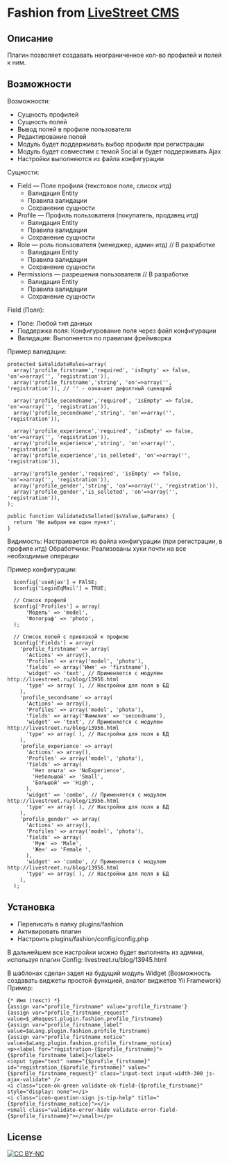 Fashion from [LiveStreet CMS](http://livestreetcms.com/ "LiveStreet CMS")
=======================================================================

Описание
--------

Плагин позволяет создавать неограниченное кол-во профилей и полей к ним.

Возможности
-----------

Возможности:
* Сущность профилей
* Сущность полей
* Вывод полей в профиле пользователя
* Редактирование полей
* Модуль будет поддерживать выбор профиля при регистрации
* Модуль будет совместим с темой Social и будет поддерживать Ajax
* Настройки выполняются из файла конфигурации

Сущности:
* Field — Поле профиля (текстовое поле, список итд)
  * Валидация Entity
  * Правила валидации
  * Сохранение сущности
* Profile — Профиль пользователя (покупатель, продавец итд)
  * Валидация Entity
  * Правила валидации
  * Сохранение сущности
* Role — роль пользователя (менеджер, админ итд) // В разработке
  * Валидация Entity
  * Правила валидации
  * Сохранение сущности
* Permissions — разрешения пользователя // В разработке
  * Валидация Entity
  * Правила валидации
  * Сохранение сущности

Field (Поля):
* Поле: Любой тип данных
* Поддержка поля: Конфигурование поля через файл конфигурации
* Валидация: Выполняется по правилам фреймворка

Пример валидации:

    protected $aValidateRules=array(
      array('profile_firstname','required', 'isEmpty' => false, 'on'=>array('', 'registration')),
      array('profile_firstname','string', 'on'=>array('', 'registration')), // '' - означает дефолтный сценарий

      array('profile_secondname','required', 'isEmpty' => false, 'on'=>array('', 'registration')),
      array('profile_secondname','string', 'on'=>array('', 'registration')),

      array('profile_experience','required', 'isEmpty' => false, 'on'=>array('', 'registration')),
      array('profile_experience','string', 'on'=>array('', 'registration')),
      array('profile_experience','is_selleted', 'on'=>array('', 'registration')),

      array('profile_gender','required', 'isEmpty' => false, 'on'=>array('', 'registration')),
      array('profile_gender','string', 'on'=>array('', 'registration')),
      array('profile_gender','is_selleted', 'on'=>array('', 'registration')),
    );

    public function ValidateIsSelleted($sValue,$aParams) {
      return 'Не выбран ни один пункт';
    }


Видимость: Настраивается из файла конфигурации (при регистрации, в профиле итд)
Обработчики: Реализованы хуки почти на все необходимые операции

Пример конфигурации:

      $config['useAjax'] = FAlSE;
      $config['LoginEqMail'] = TRUE;

      // Список профелй
      $config['Profiles'] = array(
          'Модель' => 'model',
          'Фотограф' => 'photo',
      );

      // Список полей с привязкой к профилю
      $config['Fields'] = array(
        'profile_firstname' => array(
          'Actions' => array(),
          'Profiles' => array('model', 'photo'),
          'fields' => array('Имя' => 'firstname'),
          'widget' => 'text', // Применяется с модулем http://livestreet.ru/blog/13956.html
          'type' => array( ), // Настройки для поля в БД
        ),
        'profile_secondname' => array(
          'Actions' => array(),
          'Profiles' => array('model', 'photo'),
          'fields' => array('Фамилия' => 'secondname'),
          'widget' => 'text', // Применяется с модулем http://livestreet.ru/blog/13956.html
          'type' => array( ), // Настройки для поля в БД
        ),
        'profile_experience' => array(
          'Actions' => array(),
          'Profiles' => array('model', 'photo'),
          'fields' => array(
            'Нет опыта' => 'NoExperience',
            'Небольшой' => 'Small',
            'Большой' => 'High',
          ),
          'widget' => 'combo', // Применяется с модулем http://livestreet.ru/blog/13956.html
          'type' => array( ), // Настройки для поля в БД
        ),
        'profile_gender' => array(
          'Actions' => array(),
          'Profiles' => array('model', 'photo'),
          'fields' => array(
            'Муж' => 'Male',
            'Жен' => 'Female ',
          ),
          'widget' => 'combo', // Применяется с модулем http://livestreet.ru/blog/13956.html
          'type' => array( ), // Настройки для поля в БД
        ),
      );

Установка
---------

* Переписать в папку plugins/fashion
* Активировать плагин
* Настроить plugins/fashion/config/config.php


В дальнейшем все настройки можно будет выполнять из адмики, используя плагин Config: livestreet.ru/blog/13945.html

В шаблонах сделан задел на будущий модуль Widget (Возможность создавать виджеты простой функцией, аналог виджетов Yii Framework)
Пример:

    {* Имя (текст) *}
    {assign var="profile_firstname" value='profile_firstname'}
    {assign var="profile_firstname_request" value=$_aRequest.plugin.fashion.profile_firstname}
    {assign var="profile_firstname_label" value=$aLang.plugin.fashion.profile_firstname}
    {assign var="profile_firstname_notice" value=$aLang.plugin.fashion.profile_firstname_notice}
    <p><label for="registration-{$profile_firstname}">{$profile_firstname_label}</label>
    <input type="text" name="{$profile_firstname}" id="registration_{$profile_firstname}" value="{$profile_firstname_request}" class="input-text input-width-300 js-ajax-validate" />
    <i class="icon-ok-green validate-ok-field-{$profile_firstname}" style="display: none"></i>
    <i class="icon-question-sign js-tip-help" title="{$profile_firstname_notice}"></i>
    <small class="validate-error-hide validate-error-field-{$profile_firstname}"></small></p>

License
-------
[ ![CC BY-NC](http://i.creativecommons.org/l/by-nc/3.0/88x31.png "CC BY-NC") ](http://creativecommons.org/licenses/by-nc/3.0/ "CC BY-NC")
